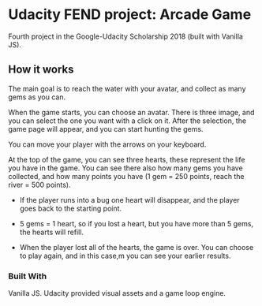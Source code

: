 # Udacity FEND project: Arcade Game

Fourth project in the Google-Udacity Scholarship 2018 (built with Vanilla JS).

## How it works

The main goal is to reach the water with your avatar, and collect as many gems as you can.

When the game starts, you can choose an avatar. There is three image, and you can select the one you want with a click on it. After the selection, the game page will appear, and you can start hunting the gems.

You can move your player with the arrows on your keyboard.

At the top of the game, you can see three hearts, these represent the life you have in the game. You can see there also how many gems you have collected, and how many points you have (1 gem = 250 points, reach the river = 500 points).

- If the player runs into a bug one heart will disappear, and the player goes back to the starting point.

- 5 gems = 1 heart, so if you lost a heart, but you have more than 5 gems, the hearts will refill.  

- When the player lost all of the hearts, the game is over. You can choose to play again, and in this case,m you can see your earlier results.

### Built With

Vanilla JS.
Udacity provided visual assets and a game loop engine.
